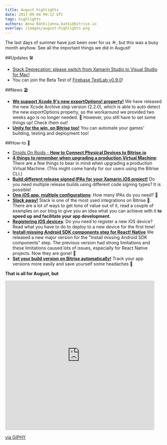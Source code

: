 ```yaml
---
title: August highlights
date: 2017-09-04 09:12 UTC
tags: highlights
authors: Anna Bátki|anna.batki@bitrise.io
overlay: /images/august-highlights.png
---
```



The last days of summer have just been over for us ☀️, but this was a busy month anyhow. See all the important things we did in August!

##Updates 🛠

- [Stack Deprecation: please switch from Xamarin Studio to Visual Studio for Mac!](https://discuss.bitrise.io/t/stack-deprecation-please-switch-from-xamarin-studio-to-visual-studio-for-mac/2473/7?utm_source=bitriseblog&utm_medium=web&utm_campaign=17w36highlights)
- You can join the Beta Test of [Firebase TestLab v0.9.0](https://discuss.bitrise.io/t/firebase-testlab-v0-9-0/2524/?utm_source=bitriseblog&utm_medium=web&utm_campaign=17w36highlights)!

##News 🏖

- __[We support Xcode 9's new exportOptions! property!](http://blog.bitrise.io/2017/08/31/we-support-xcode-9-s-new-exportoptions-property.html?utm_source=bitriseblog&utm_medium=web&utm_campaign=17w36highlights)__ We have released the new Xcode Archive step version (2.2.0), which is able to auto detect the new exportOptions property, so the workaround we provided two weeks ago is no longer needed. 👻 However, you still have to set some things up! Check them out!
- __[Unity for the win, on Bitrise too!](http://blog.bitrise.io/2017/08/10/unity-for-the-win-on-bitrise-too.html?utm_source=bitriseblog&utm_medium=web&utm_campaign=17w36highlights)__ You can automate your games' building, testing and deployment too!

##How-to 📗

- [Droids On Roids - __How to Connect Physical Devices to Bitrise.io__](http://blog.bitrise.io/2017/08/07/droids-on-roids-how-to-connect-physical-devices-to-bitrise-io.html?utm_source=bitriseblog&utm_medium=web&utm_campaign=17w36highlights)
- __[4 things to remember when upgrading a production Virtual Machine](http://blog.bitrise.io/2017/08/04/4-things-to-remember-when-upgrading-a-production-virtual-machine.html?utm_source=bitriseblog&utm_medium=web&utm_campaign=17w36highlights)__: There are a few things to bear in mind when upgrading a production Virtual Machine. (This might come handy for our users using the Bitrise CLI.)
- __[Build different release signed IPAs for your Xamarin.iOS project!](http://blog.bitrise.io/2017/08/11/build-different-release-signed-ipas-for-your-xamarin-ios-project.html?utm_source=bitriseblog&utm_medium=web&utm_campaign=17w36highlights)__ Do you need multiple release builds using different code signing types? It is possible!
- __[One iOS app, multiple configurations](http://blog.bitrise.io/2017/08/16/one-ios-app-multiple-configurations.html?utm_source=bitriseblog&utm_medium=web&utm_campaign=17w36highlights)__: How many IPAs do you need? 🙂
- __[Slack away!](http://blog.bitrise.io/2017/08/18/slack-away.html?utm_source=bitriseblog&utm_medium=web&utm_campaign=17w36highlights)__ Slack is one of the most used integrations on Bitrise 💪. There are a lot of ways to get tons of value out of it, read a couple of examples on our blog to give you an idea what you can achieve with it __to speed up and facilitate your app development__.
- __[Registering iOS devices](http://blog.bitrise.io/2017/08/22/registering-new-ios-devices.html?utm_source=bitriseblog&utm_medium=web&utm_campaign=17w36highlights)__: Do you need to register a new iOS device? Read what you have to do to deploy to a new device for the first time!
- __[Install missing Android SDK components step for React! Native](http://blog.bitrise.io/2017/08/23/install-missing-android-sdk-components-step-for-react-native.html?utm_source=bitriseblog&utm_medium=web&utm_campaign=17w36highlights)__ We released a new major version for the "Install missing Android SDK components" step. The previous version had strong limitations and these limitations caused lots of issues, especially for React Native projects. Now they are gone! 🙌
- __[Set your build version on Bitrise automatically!](http://blog.bitrise.io/2017/08/25/set-your-build-version-on-bitrise-automatically.html?utm_source=bitriseblog&utm_medium=web&utm_campaign=17w36highlights)__ Track your app versions more easily and save yourself some headaches 🙂


<b>That is all for August, but</b>
<iframe src="https://giphy.com/embed/GcVPaA5XWGG4M" width="480" height="480" frameBorder="0" class="giphy-embed" allowFullScreen></iframe><p><a href="https://giphy.com/gifs/ill-be-back-GcVPaA5XWGG4M">via GIPHY</a></p>
